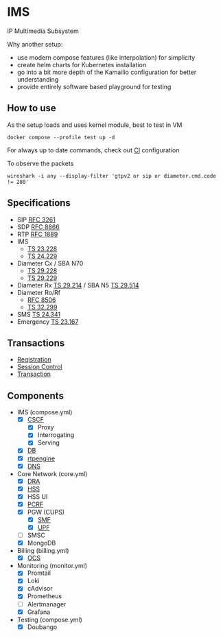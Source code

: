 # IMS
IP Multimedia Subsystem

Why another setup:
- use modern compose features (like interpolation) for simplicity
- create helm charts for Kubernetes installation
- go into a bit more depth of the Kamailio configuration for better understanding
- provide entirely software based playground for testing


## How to use
As the setup loads and uses kernel module, best to test in VM

    docker compose --profile test up -d

For always up to date commands, check out [CI](.github/workflows/compose.yml) configuration

To observe the packets

    wireshark -i any --display-filter 'gtpv2 or sip or diameter.cmd.code != 280'


## Specifications
- SIP [RFC 3261](https://www.rfc-editor.org/rfc/rfc3261.html)
- SDP [RFC 8866](https://www.rfc-editor.org/rfc/rfc8866.html)
- RTP [RFC 1889](https://www.rfc-editor.org/rfc/rfc1889.html)
- IMS
  - [TS 23.228](https://www.etsi.org/deliver/etsi_ts/123200_123299/123228/18.07.00_60/ts_123228v180700p.pdf)
  - [TS 24.229](https://www.etsi.org/deliver/etsi_ts/124200_124299/124229/18.06.00_60/ts_124229v180600p.pdf)
- Diameter Cx / SBA N70
  - [TS 29.228](https://www.etsi.org/deliver/etsi_ts/129200_129299/129228/18.00.00_60/ts_129228v180000p.pdf)
  - [TS 29.229](https://www.etsi.org/deliver/etsi_ts/129200_129299/129229/18.01.00_60/ts_129229v180100p.pdf)
- Diameter Rx [TS 29.214](https://www.etsi.org/deliver/etsi_ts/129200_129299/129214/18.03.00_60/ts_129214v180300p.pdf) / SBA N5 [TS 29.514](https://www.etsi.org/deliver/etsi_ts/129500_129599/129514/18.08.00_60/ts_129514v180800p.pdf)
- Diameter Ro/Rf
  - [RFC 8506](https://www.rfc-editor.org/rfc/rfc8506.html)
  - [TS 32.299](https://www.etsi.org/deliver/etsi_ts/132200_132299/132299/18.00.00_60/ts_132299v180000p.pdf)
- SMS [TS 24.341](https://www.etsi.org/deliver/etsi_ts/124300_124399/124341/18.00.00_60/ts_124341v180000p.pdf)
- Emergency [TS 23.167](https://www.etsi.org/deliver/etsi_ts/123100_123199/123167/18.02.00_60/ts_123167v180200p.pdf)


## Transactions
- [Registration](doc/registration.md)
- [Session Control](doc/session.md)
- [Transaction](doc/transaction.md)


## Components
- IMS (compose.yml)
  - [x] [CSCF](doc/images.md#kamailio-p-cscfi-cscfs-cscf)
    - [x] Proxy
    - [x] Interrogating
    - [x] Serving
  - [x] [DB](doc/images.md#ims-db)
  - [x] [rtpengine](doc/images.md#rtpengine)
  - [x] [DNS](doc/images.md#coredns)
- Core Network (core.yml)
  - [x] [DRA](doc/images.md#freediameter-dra)
  - [x] [HSS](doc/images.md#open5gs-hsspcrfpgw)
  - [x] HSS UI
  - [x] [PCRF](doc/images.md#open5gs-hsspcrfpgw)
  - [x] PGW (CUPS)
    - [x] [SMF](doc/images.md#open5gs-hsspcrfpgw)
    - [x] [UPF](doc/images.md#open5gs-hsspcrfpgw)
  - [ ] SMSC
  - [x] MongoDB
- Billing (billing.yml)
  - [x] [OCS](doc/images.md#cgrates-billing)
- Monitoring (monitor.yml)
  - [x] Promtail
  - [x] Loki
  - [x] cAdvisor
  - [x] Prometheus
  - [ ] Alertmanager
  - [x] Grafana
- Testing (compose.yml)
  - [x] Doubango

